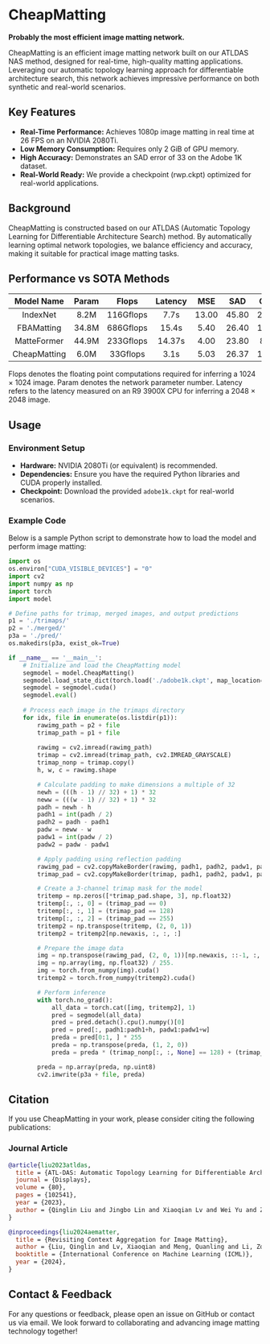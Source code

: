 # CheapMatting

**Probably the most efficient image matting network.**

CheapMatting is an efficient image matting network built on our ATLDAS NAS method, designed for real-time, high-quality matting applications. Leveraging our automatic topology learning approach for differentiable architecture search, this network achieves impressive performance on both synthetic and real-world scenarios.

## Key Features

- **Real-Time Performance:** Achieves 1080p image matting in real time at 26 FPS on an NVIDIA 2080Ti.
- **Low Memory Consumption:** Requires only 2 GiB of GPU memory.
- **High Accuracy:** Demonstrates an SAD error of 33 on the Adobe 1K dataset.
- **Real-World Ready:** We provide a checkpoint (rwp.ckpt) optimized for real-world applications.

## Background

CheapMatting is constructed based on our ATLDAS (Automatic Topology Learning for Differentiable Architecture Search) method. By automatically learning optimal network topologies, we balance efficiency and accuracy, making it suitable for practical image matting tasks.

## Performance vs SOTA Methods

|  Model Name  | Param |   Flops   | Latency |  MSE  |  SAD  | Grad  | Conn  |
|:------------:|:-----:|:---------:|:-------:|:-----:|:-----:|:-----:|:-----:|
|   IndexNet   | 8.2M  | 116Gflops |  7.7s   | 13.00 | 45.80 | 25.90 | 43.70 |
|  FBAMatting  | 34.8M | 686Gflops |  15.4s  | 5.40  | 26.40 | 10.60 | 21.50 |
| MatteFormer  | 44.9M | 233Gflops | 14.37s  | 4.00  | 23.80 | 8.70  | 18.90 |
| CheapMatting | 6.0M  | 33Gflops  |  3.1s   | 5.03  | 26.37 | 11.05 | 22.05 |


Flops denotes the floating point computations required for inferring a 1024 × 1024 image. Param denotes the network parameter number. Latency refers to the latency  measured on an R9 3900X CPU for inferring a 2048 × 2048 image.

## Usage

### Environment Setup

- **Hardware:** NVIDIA 2080Ti (or equivalent) is recommended.
- **Dependencies:** Ensure you have the required Python libraries and CUDA properly installed.
- **Checkpoint:** Download the provided `adobe1k.ckpt` for real-world scenarios.

### Example Code

Below is a sample Python script to demonstrate how to load the model and perform image matting:

```python
import os
os.environ["CUDA_VISIBLE_DEVICES"] = "0"
import cv2
import numpy as np
import torch
import model

# Define paths for trimap, merged images, and output predictions
p1 = './trimaps/'
p2 = './merged/'
p3a = './pred/'
os.makedirs(p3a, exist_ok=True)

if __name__ == '__main__':
    # Initialize and load the CheapMatting model
    segmodel = model.CheapMatting()
    segmodel.load_state_dict(torch.load('./adobe1k.ckpt', map_location='cpu')['model'])
    segmodel = segmodel.cuda()
    segmodel.eval()
    
    # Process each image in the trimaps directory
    for idx, file in enumerate(os.listdir(p1)):
        rawimg_path = p2 + file
        trimap_path = p1 + file
        
        rawimg = cv2.imread(rawimg_path)
        trimap = cv2.imread(trimap_path, cv2.IMREAD_GRAYSCALE)
        trimap_nonp = trimap.copy()
        h, w, c = rawimg.shape

        # Calculate padding to make dimensions a multiple of 32
        newh = (((h - 1) // 32) + 1) * 32
        neww = (((w - 1) // 32) + 1) * 32
        padh = newh - h
        padh1 = int(padh / 2)
        padh2 = padh - padh1
        padw = neww - w
        padw1 = int(padw / 2)
        padw2 = padw - padw1

        # Apply padding using reflection padding
        rawimg_pad = cv2.copyMakeBorder(rawimg, padh1, padh2, padw1, padw2, cv2.BORDER_REFLECT)
        trimap_pad = cv2.copyMakeBorder(trimap, padh1, padh2, padw1, padw2, cv2.BORDER_REFLECT)

        # Create a 3-channel trimap mask for the model
        tritemp = np.zeros([*trimap_pad.shape, 3], np.float32)
        tritemp[:, :, 0] = (trimap_pad == 0)
        tritemp[:, :, 1] = (trimap_pad == 128)
        tritemp[:, :, 2] = (trimap_pad == 255)
        tritemp2 = np.transpose(tritemp, (2, 0, 1))
        tritemp2 = tritemp2[np.newaxis, :, :, :]

        # Prepare the image data
        img = np.transpose(rawimg_pad, (2, 0, 1))[np.newaxis, ::-1, :, :]
        img = np.array(img, np.float32) / 255.
        img = torch.from_numpy(img).cuda()
        tritemp2 = torch.from_numpy(tritemp2).cuda()

        # Perform inference
        with torch.no_grad():
            all_data = torch.cat([img, tritemp2], 1)
            pred = segmodel(all_data)
            pred = pred.detach().cpu().numpy()[0]
            pred = pred[:, padh1:padh1+h, padw1:padw1+w]
            preda = pred[0:1, ] * 255
            preda = np.transpose(preda, (1, 2, 0))
            preda = preda * (trimap_nonp[:, :, None] == 128) + (trimap_nonp[:, :, None] == 255) * 255

        preda = np.array(preda, np.uint8)
        cv2.imwrite(p3a + file, preda)
```

## Citation

If you use CheapMatting in your work, please consider citing the following publications:

### Journal Article

```bibtex
@article{liu2023atldas,
  title = {ATL-DAS: Automatic Topology Learning for Differentiable Architecture Search},
  journal = {Displays},
  volume = {80},
  pages = {102541},
  year = {2023},
  author = {Qinglin Liu and Jingbo Lin and Xiaoqian Lv and Wei Yu and Zonglin Li and Shengping Zhang},
}

@inproceedings{liu2024aematter, 
  title = {Revisiting Context Aggregation for Image Matting},
  author = {Liu, Qinglin and Lv, Xiaoqian and Meng, Quanling and Li, Zonglin and Lan, Xiangyuan and Yang, Shuo and Zhang, Shengping and Nie, Liqiang},
  booktitle = {International Conference on Machine Learning (ICML)},
  year = {2024},
}
```

## Contact & Feedback
For any questions or feedback, please open an issue on GitHub or contact us via email. We look forward to collaborating and advancing image matting technology together!
